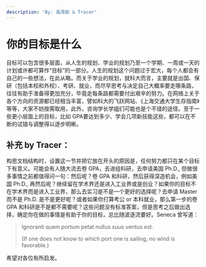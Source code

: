 ```yaml
---
description: 'By: 高茂航 & Tracer'
---
```


# 你的目标是什么

目标可以包含很多层面，从人生的规划、学业的规划乃至一个学期、一周或一天的计划或许都可算作“目标”的一部分。人生的规划这个问题过于宏大，每个人都会有自己的一些想法，在此从略。而关于学业的规划，就科大而言，主要就是出国、保研（包括本校和外校）、考研、就业，而尽早思考与决定自己大概率要走哪条路，往往有助于准备得更加充分，毕竟走每条路都需要付出艰辛的努力。在网络上关于各个方向的资源都已经相当丰富，譬如科大的飞跃网站、《上海交通大学生存指南》等等，大家不妨按需取用，此外，咨询学长学姐们可能也是个不错的途径。至于一些更小层面上的目标，比如 GPA要达到多少、学会几项新技能这些，都可以在不断的试错与调整得以逐步明晰。

## 补充 by Tracer： <a href="#bu-chong-by-tracer" id="bu-chong-by-tracer"></a>

构思文档结构时，设置这一节并把它放在开头的原因是，任何努力都只在某个目标下有意义。可能会有人随大流去卷 GPA，去进组科研，去申请美国 Ph.D., 但做很多事情之前都值得问一句：然后呢？卷 GPA 和科研，然后获得深造机会，例如美国 Ph.D., 再然后呢？继续留在学术界还是进入工业界或是创业？如果你的目标不在学术界而是进入工业界，那么去实习是不是一个更好的选择呢？去申请 Master 而不是 Ph.D. 是不是更好呢？或者如果你打算考公 or 本科就业，那么第一步的卷 GPA 和科研是不是都不需要呢？这些问题没有标准答案，但是思考之后做出选择，确定你在做的事情是有助于你的目标，总比随波逐流要好。Seneca 曾写道：

> Ignoranti quem portum petat nullus suus ventus est.
>
> (If one does not know to which port one is sailing, no wind is favorable.)

希望对各位有所启发。
